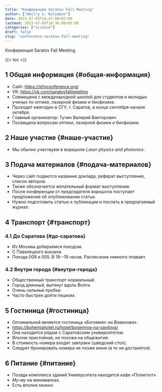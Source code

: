 ```yaml
---
title: "Конференция Saratov Fall Meeting"
author: ["Dmitry S. Kulyabov"]
date: 2023-07-05T14:47:00+03:00
lastmod: 2023-07-05T16:36:00+03:00
categories: ["science"]
draft: false
slug: "conference-saratov-fall-meeting"
---
```


Конференция Saratov Fall Meeting.

<!--more-->

{{< toc >}}


## <span class="section-num">1</span> Общая информация {#общая-информация}

-   Сайт: <https://sfmconference.org/>
-   VK: <https://vk.com/saratovfallmeeting>
-   Совмещена с международной школой для студентов и молодых ученых по оптике, лазерной физике и биофизике.
-   Проходит ежегодно в СГУ, г. Саратов, в конце сентября-начале октября.
-   Главный организатор: Тучин Валерий Викторович
-   Посвящена вопросам оптики, лазерной физики и биофизики.


## <span class="section-num">2</span> Наше участие {#наше-участие}

-   Мы обычно участвуем в воркшопе _Laser physics and photonics_.


## <span class="section-num">3</span> Подача материалов {#подача-материалов}

-   Через сайт подаются название доклада, реферат выступления, список авторов.
-   Также обозначается желательный формат выступления.
-   После конференции от председателя воркшопа поступает предложение об опубликовании статьи.
-   Нужно подготовить статью к публикации и послать в предлагаемый журнал.


## <span class="section-num">4</span> Транспорт {#транспорт}


### <span class="section-num">4.1</span> До Саратова {#до-саратова}

-   Из Москвы добираемся поездом.
-   С Павелецкого вокзала.
-   Поезда 009 и 005. В 18--19 часов. Расписание немного плавает.


### <span class="section-num">4.2</span> Внутри города {#внутри-города}

-   Общественный транспорт нормальный.
-   Город длинный, вытянут вдоль Волги.
-   Очень сильные пробки.
-   Часто быстрее дойти пешком.


## <span class="section-num">5</span> Гостиница {#гостиница}

-   Оптимальной является гостиница _«Богемия» на Вавилова»_.
-   <https://bohemiahotel.ru/hotel/bogemiya-na-vavilova/>
-   Она находится рядом с Саратовским университетом.
-   Вполне пристойная, не похожа на общежитие.
-   В стоимость номера входят завтраки (шведский стол).
-   Следует бронировать номера не позже июня (а то не достанется).


## <span class="section-num">6</span> Питание {#питание}

-   Позади комплекса зданий Университета находится кафе «Полиглот».
-   _Му-му_ на минималках.
-   Есть вполне можно.
